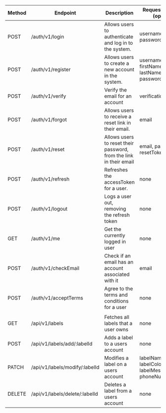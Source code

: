 | Method | Endpoint                       | Description                                                        | Request Body (opt.)                              | Response                    | Authorization Header | Refresh Cookie |
|--------|--------------------------------|--------------------------------------------------------------------|--------------------------------------------------|-----------------------------|----------------------|----------------|
| POST   | /auth/v1/login                 | Allows users to authenticate and log in to the system.             | username, password                               | error, message, accessToken | false                | false          |
| POST   | /auth/v1/register              | Allows users to create a new account in the system.                | username, firstName, lastName, password          | error, message, accessToken | false                | false          |
| POST   | /auth/v1/verify                | Verify the email for an account                                    | verificationToken                                | error, message              | true                 | false          |
| POST   | /auth/v1/forgot                | Allows users to receive a reset link in their email.               | email                                            | error, message              | false                | false          |
| POST   | /auth/v1/reset                 | Allows users to reset their password, from the link in their email | email, password, resetToken                      | error, message, accessToken | false                | false          |
| POST   | /auth/v1/refresh               | Refreshes the accessToken for a user.                              | none                                             | error, message, accessToken | false                | true           |
| POST   | /auth/v1/logout                | Logs a user out, removing the refresh token                        | none                                             | error, message              | true                 | false          |
| GET    | /auth/v1/me                    | Get the currently logged in user                                   | none                                             | error, message, user        | true                 | false          |
| POST   | /auth/v1/checkEmail            | Check if an email has an account associated with it                | email                                            | error, message, emailInUse  | false                | false          |
| POST   | /auth/v1/acceptTerms           | Agree to the terms and conditions for a user                       | none                                             | error, message              | true                 | false          |
|        |                                |                                                                    |                                                  |                             |                      |                |
| GET    | /api/v1/labels                 | Fetches all labels that a user owns                                | none                                             | error, message, labels      | true                 | false          |
| POST   | /api/v1/labels/add/:labelId    | Adds a label to a users account                                    | none                                             | error, message              | true                 | false          |
| PATCH  | /api/v1/labels/modify/:labelId | Modifies a label on a users account                                | labelName, labelColor, labelMessage, phoneNumber | error, message              | true                 | false          |
| DELETE | /api/v1/labels/delete/:labelId | Deletes a label from a users account                               | none                                             | error, message              | true                 | false          |
